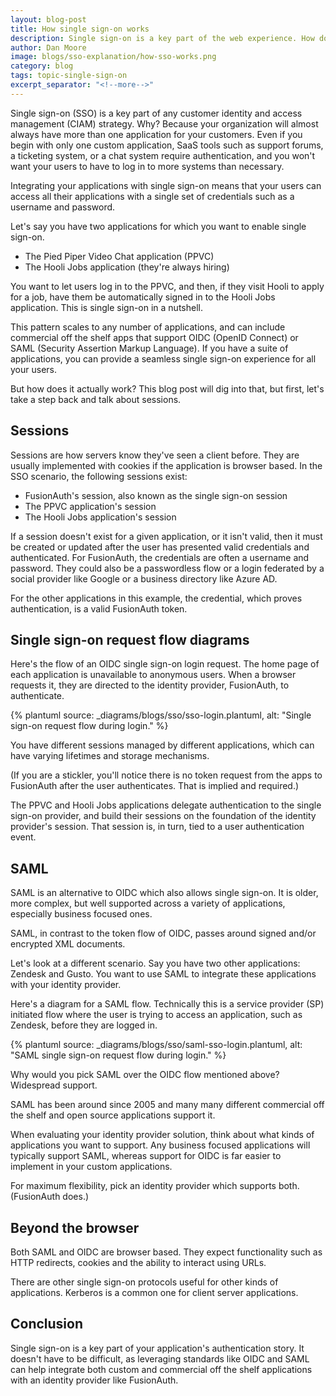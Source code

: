 ```yaml
---
layout: blog-post
title: How single sign-on works
description: Single sign-on is a key part of the web experience. How does it typically work?
author: Dan Moore
image: blogs/sso-explanation/how-sso-works.png 
category: blog
tags: topic-single-sign-on
excerpt_separator: "<!--more-->"
---
```


Single sign-on (SSO) is a key part of any customer identity and access management (CIAM) strategy. Why? Because your organization will almost always have more than one application for your customers. Even if you begin with only one custom application, SaaS tools such as support forums, a ticketing system, or a chat system require authentication, and you won't want your users to have to log in to more systems than necessary. 

<!--more-->

Integrating your applications with single sign-on means that your users can access all their applications with a single set of credentials such as a username and password.

Let's say you have two applications for which you want to enable single sign-on.

* The Pied Piper Video Chat application (PPVC)
* The Hooli Jobs application (they're always hiring)

You want to let users log in to the PPVC, and then, if they visit Hooli to apply for a job, have them be automatically signed in to the Hooli Jobs application. This is single sign-on in a nutshell.

This pattern scales to any number of applications, and can include commercial off the shelf apps that support OIDC (OpenID Connect) or SAML (Security Assertion Markup Language). If you have a suite of applications, you can provide a seamless single sign-on experience for all your users. 

But how does it actually work? This blog post will dig into that, but first, let's take a step back and talk about sessions.

## Sessions

Sessions are how servers know they've seen a client before. They are usually implemented with cookies if the application is browser based. In the SSO scenario, the following sessions exist:

* FusionAuth's session, also known as the single sign-on session
* The PPVC application's session
* The Hooli Jobs application's session

If a session doesn't exist for a given application, or it isn't valid, then it must be created or updated after the user has presented valid credentials and authenticated. For FusionAuth, the credentials are often a username and password. They could also be a passwordless flow or a login federated by a social provider like Google or a business directory like Azure AD.

For the other applications in this example, the credential, which proves authentication, is a valid FusionAuth token. 

## Single sign-on request flow diagrams

Here's the flow of an OIDC single sign-on login request. The home page of each application is unavailable to anonymous users. When a browser requests it, they are directed to the identity provider, FusionAuth, to authenticate.

{% plantuml source: _diagrams/blogs/sso/sso-login.plantuml, alt: "Single sign-on request flow during login." %}

You have different sessions managed by different applications, which can have varying lifetimes and storage mechanisms.

(If you are a stickler, you'll notice there is no token request from the apps to FusionAuth after the user authenticates. That is implied and required.)

The PPVC and Hooli Jobs applications delegate authentication to the single sign-on provider, and build their sessions on the foundation of the identity provider's session. That session is, in turn, tied to a user authentication event.

## SAML

SAML is an alternative to OIDC which also allows single sign-on. It is older, more complex, but well supported across a variety of applications, especially business focused ones.

SAML, in contrast to the token flow of OIDC, passes around signed and/or encrypted XML documents. 

Let's look at a different scenario. Say you have two other applications: Zendesk and Gusto. You want to use SAML to integrate these applications with your identity provider.

Here's a diagram for a SAML flow. Technically this is a service provider (SP) initiated flow where the user is trying to access an application, such as Zendesk, before they are logged in.

{% plantuml source: _diagrams/blogs/sso/saml-sso-login.plantuml, alt: "SAML single sign-on request flow during login." %}

Why would you pick SAML over the OIDC flow mentioned above? Widespread support.

SAML has been around since 2005 and many many different commercial off the shelf and open source applications support it.

When evaluating your identity provider solution, think about what kinds of applications you want to support. Any business focused applications will typically support SAML, whereas support for OIDC is far easier to implement in your custom applications. 

For maximum flexibility, pick an identity provider which supports both. (FusionAuth does.)

## Beyond the browser

Both SAML and OIDC are browser based. They expect functionality such as HTTP redirects, cookies and the ability to interact using URLs.

There are other single sign-on protocols useful for other kinds of applications. Kerberos is a common one for client server applications.

## Conclusion

Single sign-on is a key part of your application's authentication story. It doesn't have to be difficult, as leveraging standards like OIDC and SAML can help integrate both custom and commercial off the shelf applications with an identity provider like FusionAuth. 

